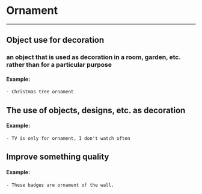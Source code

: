 # Ornament

---

## Object use for decoration
### an object that is used as decoration in a room, garden, etc. rather than for a particular purpose
#### Example:
    - Christmas tree ornament

## The use of objects, designs, etc. as decoration
#### Example:
    - TV is only for ornament, I don't watch often

## Improve something quality
#### Example:
    - These badges are ornament of the wall.
